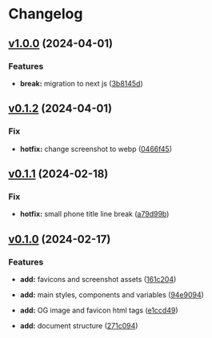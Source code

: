 # Changelog

## [v1.0.0](https://github.com/FedeHide/phone-number-validator/releases/tag/v1.0.0) (2024-04-01)

### Features

* **break:** migration to next js ([3b8145d](https://github.com/FedeHide/phone-number-validator/commit/3b8145d52f96e1ee2f9c384a5ec53fc6f3d310b1))

## [v0.1.2](https://github.com/FedeHide/phone-number-validator/releases/tag/v0.1.2) (2024-04-01)

### Fix

* **hotfix:** change screenshot to webp ([0466f45](https://github.com/FedeHide/phone-number-validator/commit/0466f45c65c2381a1ec7308acc7b1b384e2f11f8))

## [v0.1.1](https://github.com/FedeHide/phone-number-validator/releases/tag/v0.1.1) (2024-02-18)

### Fix

* **hotfix:** small phone title line break ([a79d99b](https://github.com/FedeHide/phone-number-validator/commit/a79d99b2149cf06217329b85b951362446c4ab27))


## [v0.1.0](https://github.com/FedeHide/phone-number-validator/releases/tag/v0.1.0) (2024-02-17)

### Features

* **add:** favicons and screenshot assets ([161c204](https://github.com/FedeHide/phone-number-validator/commit/161c204741b65445ed16c7229015b699a254c9e2))

* **add:** main styles, components and variables ([94e9094](https://github.com/FedeHide/phone-number-validator/commit/94e909475e752f198c71fb95ab50abd10dc0bb26))

* **add:** OG image and favicon html tags ([e1ccd49](https://github.com/FedeHide/phone-number-validator/commit/e1ccd4999daf5bfc1cf48781a3108db616ed3b77))

* **add:** document structure ([271c094](https://github.com/FedeHide/phone-number-validator/commit/271c09456e826f77712e0758e6d161754e0d27d2))